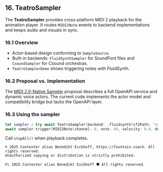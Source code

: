 ## 16. TeatroSampler

The **TeatroSampler** provides cross-platform MIDI 2 playback for the animation player. It routes `MIDI2Note` events to backend implementations and keeps audio and visuals in sync.

### 16.1 Overview
- Actor-based design conforming to `SampleSource`.
- Built-in backends: `FluidSynthSampler` for SoundFont files and `CsoundSampler` for Csound orchestras.
- `TeatroSamplerDemo` shows triggering notes with FluidSynth.

### 16.2 Proposal vs. Implementation
The [MIDI 2.0-Native Sampler](../Proposals/🎼%20Proposal%20MIDI%202.0-Native%20Sampler%20for%20the%20FountainAI%20Teatro.md) proposal describes a full OpenAPI service and dynamic voice actors. The current code implements the actor model and compatibility bridge but lacks the OpenAPI layer.

### 16.3 Using the sampler
```swift
let sampler = try await TeatroSampler(backend: .fluidsynth(sf2Path: "synth.sf2"))
await sampler.trigger(MIDI2Note(channel: 0, note: 60, velocity: 0.8, duration: 1.0))
```
Call `stopAll()` when playback completes.

```
© 2025 Contexter alias Benedikt Eickhoff, https://fountain.coach. All rights reserved.
Unauthorized copying or distribution is strictly prohibited.
```

````text
©\ 2025 Contexter alias Benedikt Eickhoff 🛡️ All rights reserved.
````
